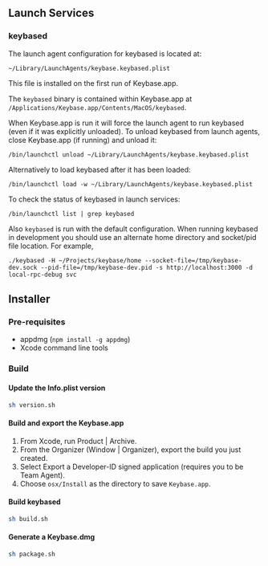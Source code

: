 
## Launch Services

### keybased

The launch agent configuration for keybased is located at:

`~/Library/LaunchAgents/keybase.keybased.plist`

This file is installed on the first run of Keybase.app.

The `keybased` binary is contained within Keybase.app at `/Applications/Keybase.app/Contents/MacOS/keybased`.

When Keybase.app is run it will force the launch agent to run keybased (even if it was explicitly unloaded). To unload keybased from launch agents, close Keybase.app (if running) and unload it:

`/bin/launchctl unload ~/Library/LaunchAgents/keybase.keybased.plist`

Alternatively to load keybased after it has been loaded:

`/bin/launchctl load -w ~/Library/LaunchAgents/keybase.keybased.plist`

To check the status of keybased in launch services:

`/bin/launchctl list | grep keybased`

Also `keybased` is run with the default configuration. When running keybased in development you should use an alternate home directory and socket/pid file location. For example,

`./keybased -H ~/Projects/keybase/home --socket-file=/tmp/keybase-dev.sock --pid-file=/tmp/keybase-dev.pid -s http://localhost:3000 -d local-rpc-debug svc`


## Installer

### Pre-requisites

 * appdmg (`npm install -g appdmg`)
 * Xcode command line tools

### Build

#### Update the Info.plist version

```sh
sh version.sh
```

#### Build and export the Keybase.app

1. From Xcode, run Product | Archive.
1. From the Organizer (Window | Organizer), export the build you just created.
1. Select Export a Developer-ID signed application (requires you to be Team Agent).
1. Choose `osx/Install` as the directory to save `Keybase.app`.

#### Build keybased

```sh
sh build.sh
```

#### Generate a Keybase.dmg

```sh
sh package.sh
```
